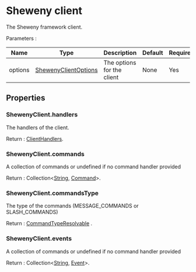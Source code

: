 # Sheweny client

The Sheweny framework client.

Parameters :

| Name    | Type                                                      | Description                | Default | Required |
| ------- | --------------------------------------------------------- | -------------------------- | ------- | -------- |
| options | [ShewenyClientOptions](./typedef/ShewenyClientOptions.md) | The options for the client | None    | Yes      |

## Properties

### ShewenyClient.handlers

The handlers of the client.

Return : [ClientHandlers](./typedef/ClientHandlers.md).

### ShewenyClient.commands

A collection of commands or undefined if no command handler provided

Return : Collection\<[String](https://developer.mozilla.org/en-US/docs/Web/JavaScript/Reference/Global_Objects/String), [Command](./Command.md)>.

### ShewenyClient.commandsType

The type of the commands (MESSAGE_COMMANDS or SLASH_COMMANDS)

Return : [CommandTypeResolvable](./typedef/CommandTypeResolvable.md) .

### ShewenyClient.events

A collection of commands or undefined if no command handler provided

Return : Collection\<[String](https://developer.mozilla.org/en-US/docs/Web/JavaScript/Reference/Global_Objects/String), [Event](./Event.md)>.
